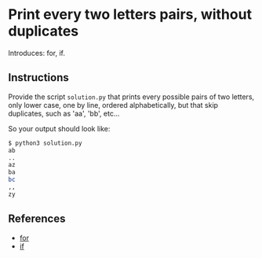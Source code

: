 # Print every two letters pairs, without duplicates

Introduces: for, if.

## Instructions

Provide the script `solution.py` that prints every possible pairs of two letters, only lower case, one by
line, ordered alphabetically, but that skip duplicates, such as 'aa', 'bb', etc...

So your output should look like:

```bash
$ python3 solution.py
ab
..
az
ba
bc
,,
zy
```

## References
 - [for](https://docs.python.org/3/tutorial/controlflow.html#for-statements)
 - [if](https://docs.python.org/3/tutorial/controlflow.html#if-statements)
